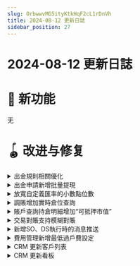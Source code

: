 ```yaml
---
slug: OrbwwvMG5ityKtkHqF2cL1rDnVh
title: 2024-08-12 更新日誌
sidebar_position: 27
---
```



# 2024-08-12 更新日誌


# 🎉 新功能


无


# 🪀 改进与修复

<details>
<summary>出金規則相關優化</summary>
- 「業務參數設置-風控-餘額攔截」位置調整至「業務參數設置-出金規則-餘額攔截」
- 「業務參數設置-風控-出金額規則」位置調整至「業務參數設置-出金規則」，並且tab頁面文案改爲“自動審覈規則”
- 自動審覈規則列表中出金卡類型改爲銀行賬戶地區，同時新增字段：銀行名稱、銀行卡首次出金、優先級

![image.png](/assets/b39b6d44281068963063d64a0681fec2.png)


</details>

<details>
<summary>出金申請新增批量提現</summary>
- 「款項管理-出金-出金申請」操作【批量提現】優化：文案統一爲“批量提現”；新增模板導入說明；導入模板中的字段“出金手續費”和“收款銀行卡號”可爲空

![image.png](/assets/0b7b3e7c0c6c4d93624c6d008341ec97.png)


</details>

<details>
<summary>放寬自定義匯率的小數點位數</summary>
- 「款項管理-換匯-客戶匯兌」手工換匯自定義匯率小數點後支持輸入最多爲8位

![image.png](/assets/364638c6e51862c2821222a8e96b77da.png)


</details>

<details>
<summary>調賬增加實時倉位查詢</summary>
- 證券類（股票/基金/期權/債券/OTC其他/虛擬資產）調賬出賬增加根據託管商和子倉查詢的實時倉位參考值
- 路徑：「資產賬戶」-「調賬」-「手工調賬」

![image.png](/assets/ce4dbcf4cd777d7d38d6efee1a84d4bf.png)


</details>

<details>
<summary>賬戶查詢持倉明細增加“可抵押市值”</summary>
- 賬戶查詢持倉明細增加“可抵押市值”信息展示
- 路徑：「資產賬戶」-「賬戶」-「賬戶查詢」

![image.png](/assets/ad772e07fb13d074ae068bf6a03f7235.png)


</details>

<details>
<summary>交易對賬支持模糊對賬</summary>
- 交易對賬中，針對不平賬可進行二次對賬。支持針對不平賬進行按股票對賬
- 路徑：業務參數設置-日終設置-清算參數設置

![image.png](/assets/368b9b81bf10d3f68c612c22ce182916.png)


</details>

<details>
<summary>新增SO、DS執行時的消息推送</summary>
- SO、DS在執行成功後會發送push與email給客戶

![image.png](/assets/e2e74bbb9e880490000ac71f1d615117.png)


</details>

<details>
<summary>費用管理新增最低過戶費設定</summary>
- 客戶可在費用管理頁面對全域過戶費進行最低額的設定

![image.png](/assets/49d0079444692148fa8a0f102aa6582a.png)


</details>

<details>
<summary>CRM 更新客戶列表</summary>
- 下架原有的“客户池”，由“客户列表”替换 （客户列表，当前券商名下的所有客户）
- 列表新增用戶基礎等級、賬戶信息、開戶信息、活動地區等多個字段，補充完善了客戶畫像
- 客戶信息展示/篩選/查詢等交互優化，支持快速獲取客戶的基礎信息、開戶信息、資產/交易和持倉等多維度的數據
- 路徑：「客戶管理系統」-「CRM」-「客戶列表」

![image.png](/assets/353cec04cb0e1bafee9e5fc525f22f6e.png)


</details>

<details>
<summary>CRM 更新看板</summary>
- 下架原有的“看板”，由“我的看板”替换 （适用于有配置客户经理的券商，展示客户经理名下的客户数据）
- 更新看板統計Tab，按“基礎等級”對用戶進行更為細緻的劃分
- 新增了更多描述客戶基本信息的字段內容和操作項
- 新增團隊權限，支持查看團隊下所有客戶的數據權限
- 字段解释：
    - 用户地区：为用户当前所在国家/地区。取值规则，按以下优先级取：
        - ①：居住国家/地区；优先级 ②：手机区号；优先级 ③：注册时的 IP 对应地区
    - 活动地区：指证件签发国所在地。部分客户居住地区和证件签发国不一致，则优先取证件签发国作为活动地区。取值规则如下：
        - 若有证件签发国，取证件签发国作为活动地区；若无，则取用户区域的值作为活动地区
- 路徑：「客戶管理系統」-「CRM」-「我的看板」

    ![image.png](/assets/caab41d98a8cc4d869945ac527e25eae.png)


</details>

